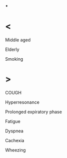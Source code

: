 # .

# <

Middle aged

Elderly

Smoking

# >

COUGH

Hyperresonance

Prolonged expiratory phase

Fatigue

Dyspnea

Cachexia

Wheezing
